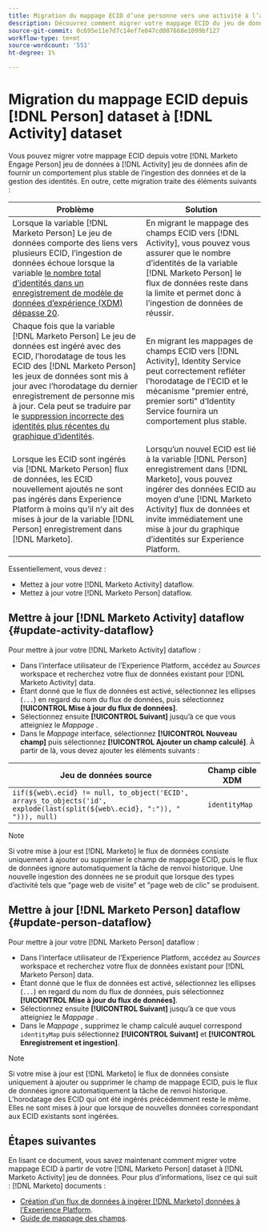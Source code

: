 ```yaml
---
title: Migration du mappage ECID d’une personne vers une activité à l’aide de la source du Marketo Engage
description: Découvrez comment migrer votre mappage ECID du jeu de données de personne au jeu de données d’activité à l’aide de la source du Marketo Engage.
source-git-commit: 0c695e11e7d7c14ef7e047cd007668e1099bf127
workflow-type: tm+mt
source-wordcount: '551'
ht-degree: 1%

---
```


# Migration du mappage ECID depuis [!DNL Person] dataset à [!DNL Activity] dataset

Vous pouvez migrer votre mappage ECID depuis votre [!DNL Marketo Engage Person] jeu de données à [!DNL Activity] jeu de données afin de fournir un comportement plus stable de l’ingestion des données et de la gestion des identités. En outre, cette migration traite des éléments suivants :

| Problème | Solution |
| --- | --- |
| Lorsque la variable [!DNL Marketo Person] Le jeu de données comporte des liens vers plusieurs ECID, l’ingestion de données échoue lorsque la variable [le nombre total d’identités dans un enregistrement de modèle de données d’expérience (XDM) dépasse 20](../../../../identity-service/guardrails.md). | En migrant le mappage des champs ECID vers [!DNL Activity], vous pouvez vous assurer que le nombre d’identités de la variable [!DNL Marketo Person] le flux de données reste dans la limite et permet donc à l’ingestion de données de réussir. |
| Chaque fois que la variable [!DNL Marketo Person] Le jeu de données est ingéré avec des ECID, l’horodatage de tous les ECID des [!DNL Marketo Person] les jeux de données sont mis à jour avec l’horodatage du dernier enregistrement de personne mis à jour. Cela peut se traduire par le [suppression incorrecte des identités plus récentes du graphique d’identités](../../../../identity-service/guardrails.md#understanding-the-deletion-logic-when-an-identity-graph-at-capacity-is-updated). | En migrant les mappages de champs ECID vers [!DNL Activity], Identity Service peut correctement refléter l’horodatage de l’ECID et le mécanisme &quot;premier entré, premier sorti&quot; d’Identity Service fournira un comportement plus stable. |
| Lorsque les ECID sont ingérés via [!DNL Marketo Person] flux de données, les ECID nouvellement ajoutés ne sont pas ingérés dans Experience Platform à moins qu’il n’y ait des mises à jour de la variable [!DNL Person] enregistrement dans [!DNL Marketo]. | Lorsqu’un nouvel ECID est lié à la variable [!DNL Person] enregistrement dans [!DNL Marketo], vous pouvez ingérer des données ECID au moyen d’une [!DNL Marketo Activity] flux de données et invite immédiatement une mise à jour du graphique d’identités sur Experience Platform. |

Essentiellement, vous devez :

* Mettez à jour votre [!DNL Marketo Activity] dataflow.
* Mettez à jour votre [!DNL Marketo Person] dataflow.

## Mettre à jour [!DNL Marketo Activity] dataflow {#update-activity-dataflow}

Pour mettre à jour votre [!DNL Marketo Activity] dataflow :

* Dans l’interface utilisateur de l’Experience Platform, accédez au *Sources* workspace et recherchez votre flux de données existant pour [!DNL Marketo Activity] data.
* Étant donné que le flux de données est activé, sélectionnez les ellipses (`...`) en regard du nom du flux de données, puis sélectionnez **[!UICONTROL Mise à jour du flux de données]**.
* Sélectionnez ensuite **[!UICONTROL Suivant]** jusqu’à ce que vous atteigniez le *Mappage* .
* Dans le *Mappage* interface, sélectionnez **[!UICONTROL Nouveau champ]** puis sélectionnez **[!UICONTROL Ajouter un champ calculé]**. À partir de là, vous devez ajouter les éléments suivants :

| Jeu de données source | Champ cible XDM |
| --- | --- |
| `iif(${web\.ecid} != null, to_object('ECID', arrays_to_objects('id', explode(last(split(${web\.ecid}, ":")), " "))), null)` | `identityMap` |

>[!NOTE]
>
>Si votre mise à jour est [!DNL Marketo] le flux de données consiste uniquement à ajouter ou supprimer le champ de mappage ECID, puis le flux de données ignore automatiquement la tâche de renvoi historique. Une nouvelle ingestion des données ne se produit que lorsque des types d’activité tels que &quot;page web de visite&quot; et &quot;page web de clic&quot; se produisent.

## Mettre à jour [!DNL Marketo Person] dataflow {#update-person-dataflow}

Pour mettre à jour votre [!DNL Marketo Person] dataflow :

* Dans l’interface utilisateur de l’Experience Platform, accédez au *Sources* workspace et recherchez votre flux de données existant pour [!DNL Marketo Person] data.
* Étant donné que le flux de données est activé, sélectionnez les ellipses (`...`) en regard du nom du flux de données, puis sélectionnez **[!UICONTROL Mise à jour du flux de données]**.
* Sélectionnez ensuite **[!UICONTROL Suivant]** jusqu’à ce que vous atteigniez le *Mappage* .
* Dans le *Mappage* , supprimez le champ calculé auquel correspond `identityMap` puis sélectionnez **[!UICONTROL Suivant]** et **[!UICONTROL Enregistrement et ingestion]**.

>[!NOTE]
>
>Si votre mise à jour est [!DNL Marketo] le flux de données consiste uniquement à ajouter ou supprimer le champ de mappage ECID, puis le flux de données ignore automatiquement la tâche de renvoi historique. L’horodatage des ECID qui ont été ingérés précédemment reste le même. Elles ne sont mises à jour que lorsque de nouvelles données correspondant aux ECID existants sont ingérées.

## Étapes suivantes

En lisant ce document, vous savez maintenant comment migrer votre mappage ECID à partir de votre [!DNL Marketo Person] dataset à [!DNL Marketo Activity] jeu de données. Pour plus d’informations, lisez ce qui suit : [!DNL Marketo] documents :

* [Création d’un flux de données à ingérer [!DNL Marketo] données à l’Experience Platform](../../../tutorials/ui/create/adobe-applications/marketo.md).
* [Guide de mappage des champs](../mapping/marketo.md).
